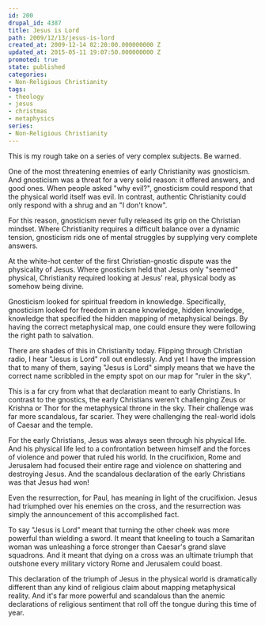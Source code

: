 ```yaml
---
id: 200
drupal_id: 4387
title: Jesus is Lord
path: 2009/12/13/jesus-is-lord
created_at: 2009-12-14 02:20:00.000000000 Z
updated_at: 2015-05-11 19:07:50.000000000 Z
promoted: true
state: published
categories:
- Non-Religious Christianity
tags:
- theology
- jesus
- christmas
- metaphysics
series:
- Non-Religious Christianity
---
```

This is my rough take on a series of very complex subjects. Be warned.

One of the most threatening enemies of early Christianity was gnosticism.  And gnosticism was a threat for a very solid reason: it offered answers, and good ones. When people asked "why evil?", gnosticism could respond that the physical world itself was evil. In contrast, authentic Christianity could only respond with a shrug and an "I don't know".

For this reason, gnosticism never fully released its grip on the Christian mindset. Where Christianity requires a difficult balance over a dynamic tension, gnosticism rids one of mental struggles by supplying very complete answers.

At the white-hot center of the first Christian-gnostic dispute was the physicality of Jesus. Where gnosticism held that Jesus only "seemed" physical, Christianity required looking at Jesus' real, physical body as somehow being divine. 

Gnosticism looked for spiritual freedom in knowledge. Specifically, gnosticism looked for freedom in arcane knowledge, hidden knowledge, knowledge that specified the hidden mapping of metaphysical beings. By having the correct metaphysical map, one could ensure they were following the right path to salvation.

There are shades of this in Christianity today. Flipping through Christian radio, I hear "Jesus is Lord" roll out endlessly. And yet I have the impression that to many of them, saying "Jesus is Lord" simply means that we have the correct name scribbled in the empty spot on our map for "ruler in the sky".

This is a far cry from what that declaration meant to early Christians. In contrast to the gnostics, the early Christians weren't challenging Zeus or Krishna or Thor for the metaphysical throne in the sky. Their challenge was far more scandalous, far scarier. They were challenging the real-world idols of Caesar and the temple.

For the early Christians, Jesus was always seen through his physical life. And his physical life led to a confrontation between himself and the forces of violence and power that ruled his world. In the crucifixion, Rome and Jerusalem had focused their entire rage and violence on shattering and destroying Jesus. And the scandalous declaration of the early Christians was that Jesus had won!

Even the resurrection, for Paul, has meaning in light of the crucifixion. Jesus had triumphed over his enemies on the cross, and the resurrection was simply the announcement of this accomplished fact.

To say "Jesus is Lord" meant that turning the other cheek was more powerful than wielding a sword. It meant that kneeling to touch a Samaritan woman was unleashing a force stronger than Caesar's grand slave squadrons. And it meant that dying on a cross was an ultimate triumph that outshone every military victory Rome and Jerusalem could boast.

This declaration of the triumph of Jesus in the physical world is dramatically different than any kind of religious claim about mapping metaphysical reality. And it's far more powerful and scandalous than the anemic declarations of religious sentiment that roll off the tongue during this time of year.
